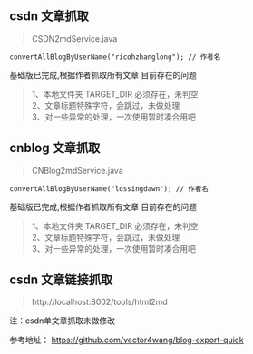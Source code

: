 ## csdn 文章抓取 
>   CSDN2mdService.java
```
convertAllBlogByUserName("ricohzhanglong"); // 作者名
```

基础版已完成,根据作者抓取所有文章
目前存在的问题
> 1、本地文件夹 TARGET_DIR 必须存在，未判空  <br/>
  2、文章标题特殊字符，会跳过，未做处理 <br/>
  3、对一些异常的处理，一次使用暂时凑合用吧

## cnblog 文章抓取 
>   CNBlog2mdService.java
```
convertAllBlogByUserName("lossingdawn"); // 作者名
```

基础版已完成,根据作者抓取所有文章
目前存在的问题
> 1、本地文件夹 TARGET_DIR 必须存在，未判空 <br/>
  2、文章标题特殊字符，会跳过，未做处理 <br/>
  3、对一些异常的处理，一次使用暂时凑合用吧

## csdn 文章链接抓取
> http://localhost:8002/tools/html2md

注：csdn单文章抓取未做修改

参考地址：
https://github.com/vector4wang/blog-export-quick

